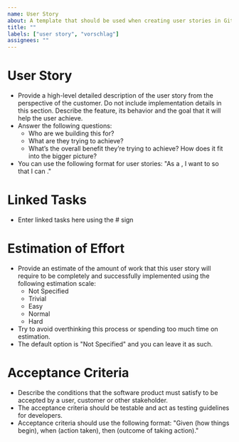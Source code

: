 ```yaml
---
name: User Story
about: A template that should be used when creating user stories in GitHub Issues.
title: ""
labels: ["user story", "vorschlag"]
assignees: ""
---
```


# User Story

- Provide a high-level detailed description of the user story from the perspective of the customer. Do not include implementation details in this section. Describe the feature, its behavior and the goal that it will help the user achieve.
- Answer the following questions:
  - Who are we building this for?
  - What are they trying to achieve?
  - What’s the overall benefit they’re trying to achieve? How does it fit into the bigger picture?
- You can use the following format for user stories: "As a <type of user>, I want to <perform some task> so that I can <achieve some goal>."

# Linked Tasks

- Enter linked tasks here using the # sign

# Estimation of Effort

- Provide an estimate of the amount of work that this user story will require to be completely and successfully implemented using the following estimation scale:
  - Not Specified
  - Trivial
  - Easy
  - Normal
  - Hard
- Try to avoid overthinking this process or spending too much time on estimation.
- The default option is "Not Specified" and you can leave it as such.

# Acceptance Criteria

- Describe the conditions that the software product must satisfy to be accepted by a user, customer or other stakeholder.
- The acceptance criteria should be testable and act as testing guidelines for developers.
- Acceptance criteria should use the following format: "Given (how things begin), when (action taken), then (outcome of taking action)."
